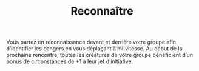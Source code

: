 ﻿---
# ATTENTION : Ne modifiez pas ce fichier
# Ce fichier est généré automatiquement par un script d'après les données du module Foundry VTT officiel et de sa traduction
title: Reconnaître
titleEn: Scout
id: kV3XM0YJeS2KCSOb
group: actions
---
<p>Vous partez en reconnaissance devant et derrière votre groupe afin d’identifier les dangers en vous déplaçant à mi‑vitesse. Au début de la prochaine rencontre, toutes les créatures de votre groupe bénéficient d’un bonus de circonstances de +1 à leur jet d’initiative.</p>
